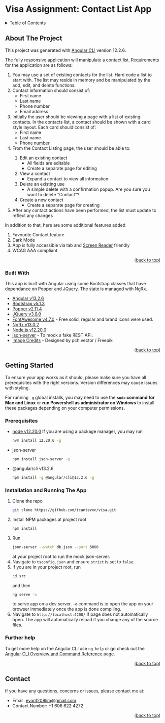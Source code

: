 # Visa Assignment: Contact List App

<div id="top"></div>

<!-- TABLE OF CONTENTS -->
<details>
  <summary>Table of Contents</summary>
  <ol>
    <li>
      <a href="#about-the-project">About The Project</a>
      <ul>
        <li><a href="#built-with">Built With</a></li>
      </ul>
    </li>
    <li>
      <a href="#getting-started">Getting Started</a>
      <ul>
        <li><a href="#prerequisites">Prerequisites</a></li>
        <li><a href="#installation-and-running-the-app">Installation</a></li>
      </ul>
    </li>
    <li><a href="#contact">Contact</a></li>
  </ol>
</details>



<!-- ABOUT THE PROJECT -->
## About The Project
This project was generated with [Angular CLI](https://github.com/angular/angular-cli) version 12.2.6.

The fully responsive application will manipulate a contact list. Requirements for the application are as follows: 
<ol>
  <li> You may use a set of existing contacts for the list. Hard code a list to start with. The list may reside in memory and be manipulated by the add, edit, and delete functions.
  </li>
  <li>
    Contact information should consist of:
    <ul>
    <li>First name</li>
    <li>Last name</li>
    <li>Phone number</li>
    <li>Email address</li>
    </ul>
  </li>
<li>
 Initially the user should be viewing a page with a list of existing contacts. In the contacts list, a contact should be shown with a card style layout. Each card should consist of:
<ul>
    <li>First name</li>
    <li>Last name</li>
    <li>Phone number</li>
    </ul>
</li>

<li>From the Contact Listing page, the user should be able to:</li>
<ol>
 <li>Edit an existing contact
  <ul>
 <li>All fields are editable</li>
<li>Create a separate page for editing</li>
  </ul>
  </li>
<li>View a contact
<ul>
<li>Expand a contact to view all information</li>
</ul>
</li>
<li>Delete an existing use 
<ul>
  <li>A simple delete with a confirmation popup. Are you sure you want to delete “Contact”?</li>
  </ul>
  </li>
<li>
Create a new contact
<ul><li>Create a separate page for creating</li>
</ul></li>
</ol>
<li>After any contact actions have been performed, the list must update to reflect any changes</li>
</ol>

In addition to that, here are some additional features added:
<ol>
  <li> Favourite Contact feature </li>
  <li> Dark Mode </li>
  <li> App is fully accessible via tab and <a href="https://chrome.google.com/webstore/detail/screen-reader/kgejglhpjiefppelpmljglcjbhoiplfn?hl=en">Screen Reader</a> friendly </li>
  <li> WCAG AAA compliant </li>
</ol>


<p align="right">(<a href="#top">back to top</a>)</p>



### Built With

This app is built with Angular using some Bootstrap classes that have dependance on Popper and JQuery.
The state is managed with NgRx.

* [Angular v13.2.6](https://angular.io/)
* [Bootstrap v5.1.3](https://getbootstrap.com)
* [Popper v2.11.4](https://popper.js.org/)
* [JQuery v3.6.0](https://jquery.com)
* [FontAwesome v4.7.0](https://fontawesome.com/) - Free solid, regular and brand icons were used.
* [NgRx v13.0.2](https://ngrx.io/)
* [Node.js v12.20.0](https://nodejs.dev/learn/how-to-install-nodejs)
* [json-server](https://www.npmjs.com/package/json-server) - To mock a fake REST API.
* [Image Credits](http://www.freepik.com) - Designed by pch.vector / Freepik
  

<p align="right">(<a href="#top">back to top</a>)</p>


<!-- GETTING STARTED -->
## Getting Started

To ensure your app works as it should, please make sure you have all prerequisites with the right versions. Version differences may cause issues with styling.

For running `-g` global installs, you may need to use the <b>`sudo` command for Mac and Linux</b> or <b>run Powershell as administrator on Windows</b> to install these packages depending on your computer permissions.

### Prerequisites

* [node v12.20.0](https://nodejs.dev/learn/how-to-install-nodejs)
  If you are using a package manager, you may run
  ```sh
  nvm install 12.20.0 -g
  ``` 
* json-server
  ```sh
  npm install json-server -g
  ```
* @angular/cli v13.2.6
  ```sh
  npm install -g @angular/cli@13.2.6 -g
  ```

### Installation and Running The App

1. Clone the repo
   ```sh
   git clone https://github.com/icantevxn/visa.git 
   ```
2. Install NPM packages at project root
   ```sh
   npm install
   ```
3. Run
   ```sh
   json-server --watch db.json --port 5000
   ```
   at your project root to run the mock json-server.
4. Navigate to `tsconfig.json` and ensure `strict` is set to `false`.
5. If you are in your project root, run
   ```sh
   cd src
   ```
   and then
   ```sh
   ng serve -o
   ```
   to serve app on a dev server. `-o` command is to open the app on your browser immediately once the app is done compiling.
6. Navigate to `http://localhost:4200/` if page does not automatically open. The app will automatically reload if you change any of the source files.

### Further help

To get more help on the Angular CLI use `ng help` or go check out the [Angular CLI Overview and Command Reference](https://angular.io/cli) page.

<p align="right">(<a href="#top">back to top</a>)</p>


<!-- CONTACT -->
## Contact

If you have any questions, concerns or issues, please contact me at:
* Email: evan1208lim@gmail.com
* Contact Number: +1 608 622 4272

<p align="right">(<a href="#top">back to top</a>)</p>


